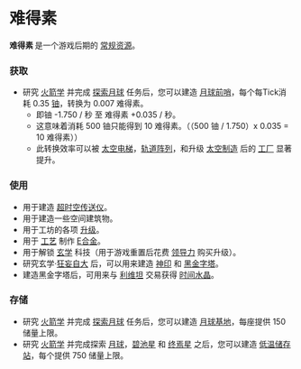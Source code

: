 # 难得素
  <p>
<strong>
难得素
</strong>
是一个游戏后期的
 <a href="?file=003-资源大全/005-资源介绍#常规资源">常规资源</a>。
 </p>

### 获取

<ul>
  <li>
  研究 <a href="?file=001-猫咪百科/03-科学/01-科学#火箭学">火箭学</a> 并完成 <a href="?file=001-猫咪百科/07-空间/01-地面控制#探索月球">探索月球</a> 任务后，您可以建造 <a href="?file=001-猫咪百科/07-空间/04-月球#月球前哨">月球前哨</a>，每个每Tick消耗 0.35 <a href="?file=003-资源大全/10-铀">铀</a>，转换为 0.007 难得素。
  <ul>
<li>
    即铀 -1.750 / 秒 至 难得素 +0.035 / 秒。
</li>
<li>
    这意味着消耗 500 铀只能得到 10 难得素。（（500 铀 / 1.750）x 0.035 = 10 难得素））
</li>
<li>
    此转换效率可以被 <a href="?file=001-猫咪百科/07-空间/03-喵星#太空电梯">太空电梯</a>，<a href="?file=001-猫咪百科/07-空间/06-碧池#轨道阵列">轨道阵列</a>，和升级 <a href="?file=001-猫咪百科/04-工坊/01-升级#太空制造">太空制造</a> 后的 <a href="?file=001-猫咪百科/01-建筑物/06-工业建筑#工厂">工厂</a> 显著提升。
  </ul>
</ul>

### 使用

<ul>
  <li>
  用于建造 <a href="?file=001-猫咪百科/01-建筑物/09-超级建筑物#超时空传送仪">超时空传送仪</a>。
  </li>
  <li>
  用于建造一些空间建筑物。
  </li>
  <li>
  用于工坊的各项 <a href="?file=001-猫咪百科/04-工坊/01-升级">升级</a>。
  </li>
  <li>
  用于 <a href="?file=001-猫咪百科/04-工坊/02-工艺">工艺</a> 制作
<a href="?file=003-资源大全/39-E合金">E合金</a>。
  </li>
  <li>
  用于解锁
<a href="?file=001-猫咪百科/03-科学/02-玄学">
    玄学</a>
 科技（用于游戏重置后花费
<a href="?file=003-资源大全/50-领导力">
    领导力</a> 购买升级）。
  </li>
  <li>
      研究玄学·<a href="?file=001-猫咪百科/03-科学/02-玄学#狂妄自大">狂妄自大</a> 后，可以用来建造
<a href="?file=001-猫咪百科/06-宗教/001-庙塔#神印">
神印</a>
  和
<a href="?file=001-猫咪百科/06-宗教/001-庙塔#黑金字塔">
黑金字塔</a>。
  </li>
  <li>
  建造黑金字塔后，可用来与 <a href="?file=001-猫咪百科/05-贸易">利维坦</a> 交易获得
<a href="?file=003-资源大全/20-时间水晶">
    时间水晶</a>。
  </li>
</ul>

### 存储

<ul>
  <li>
研究 <a href="?file=001-猫咪百科/03-科学/01-科学#火箭学">火箭学</a> 并完成 <a href="?file=001-猫咪百科/07-空间/01-地面控制#探索月球">探索月球</a> 任务后，您可以建造 <a href="?file=001-猫咪百科/07-空间/04-月球#月球基地">月球基地</a>，每座提供 150 储量上限。
  </li>
  <li>
研究 <a href="?file=001-猫咪百科/03-科学/01-科学#火箭学">火箭学</a> 并完成探索 <a href="?file=001-猫咪百科/07-空间/01-地面控制#探索月球">月球</a>，<a href="?file=001-猫咪百科/07-空间/01-地面控制#探索碧池星">碧池星</a> 和 <a href="?file=001-猫咪百科/07-空间/01-地面控制#探索终焉星">终焉星</a> 之后，您可以建造 <a href="?file=001-猫咪百科/07-空间/08-终焉#低温储存站">低温储存站</a>，每个提供 750 储量上限。
  </li>
</ul>